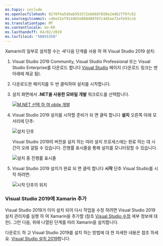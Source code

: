 ```yaml
---
ms.topic: include
ms.openlocfilehash: 0270f4a5ddab593372eb6687650e24d627f97c62
ms.sourcegitcommit: c4be32ef914465e808d89767c4d5ee72afe93cc6
ms.translationtype: MT
ms.contentlocale: ko-KR
ms.lasthandoff: 04/02/2019
ms.locfileid: "58855350"
---
```

Xamarin의 일부로 설치할 수는 _새_ 다음 단계를 사용 하 여 Visual Studio 2019 설치:

1. Visual Studio 2019 Community, Visual Studio Professional 또는 Visual Studio Enterprise를 다운로드 합니다 [Visual Studio](https://visualstudio.microsoft.com/vs/) 페이지 (다운로드 링크는 맨 아래에 제공 됨).

2. 다운로드한 패키지를 두 번 클릭하여 설치를 시작합니다.

3. 설치 화면에서 **.NET을 사용한 모바일 개발** 워크로드를 선택합니다.

    [![M.NET 선택 하 여 obile 개발](~/get-started/installation/windows-images/vs2019-mobile-dev-workload-sml.png)](~/get-started/installation/windows-images/vs2019-mobile-dev-workload.png#lightbox)

4. Visual Studio 2019 설치를 시작할 준비가 되 면 클릭 합니다 **설치** 오른쪽 아래 모서리에 단추:

    ![설치 단추](~/get-started/installation/windows-images/vs2019-click-install.png)

   Visual Studio 2019의 버전을 설치 하는 따라 설치 프로세스에는 완료 하는 데 시간이 오래 걸릴 수 있습니다. 진행률 표시줄을 통해 설치를 모니터링할 수 있습니다.

    ![설치 중 진행률 표시줄](~/get-started/installation/windows-images/vs2019-progress-bars.png)

5. Visual Studio 2019 설치가 완료 되 면 클릭 합니다 **시작** 단추 Visual Studio를 시작 하려면:

    ![시작 단추의 위치](~/get-started/installation/windows-images/vs2019-launch.png)

<a name="vs2019" />

### <a name="adding-xamarin-to-visual-studio-2019"></a>Visual Studio 2019에 Xamarin 추가

Visual Studio 2019가 이미 설치 되어 다시 작업을 수정 하려면 Visual Studio 2019 설치 관리자를 실행 하 여 Xamarin을 추가할 (참조 [Visual Studio 수정](https://docs.microsoft.com/visualstudio/install/modify-visual-studio) 세부 정보에 대 한). 그런 다음, 위에 나열된 단계를 따라 Xamarin을 설치합니다.

다운로드 하 고 Visual Studio 2019를 설치 하는 방법에 대 한 자세한 내용은 참조 하세요. [Visual Studio 설치 2019](https://docs.microsoft.com/visualstudio/install/install-visual-studio)합니다.